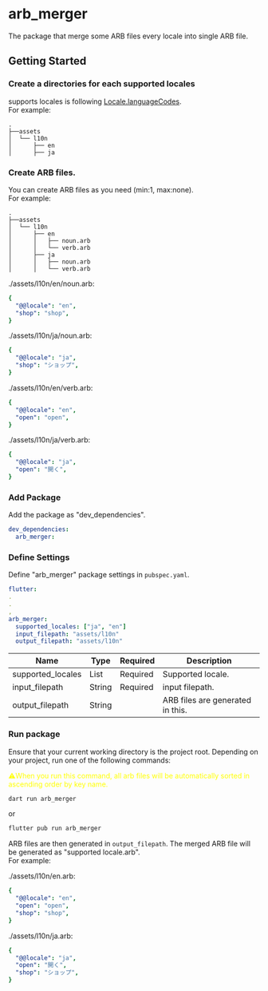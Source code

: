 # arb_merger

The package that merge some ARB files every locale into single ARB file.

## Getting Started

###  Create a directories for each supported locales   
supports locales is following [Locale.languageCodes](https://api.flutter.dev/flutter/dart-ui/Locale/languageCode.html).  
For example:

```
.
├──assets
│  └── l10n
│      ├── en
│      ├── ja
```

### Create ARB files. 
You can create ARB files as you need (min:1, max:none).  
For example:

```
.
├──assets
│  └── l10n
│      ├── en
│      │   ├── noun.arb
│      │   └── verb.arb
│      ├── ja
│      │   ├── noun.arb
│      │   └── verb.arb
```

./assets/l10n/en/noun.arb:
```yaml   
{
  "@@locale": "en",
  "shop": "shop",
}
```
./assets/l10n/ja/noun.arb:
```yaml   
{
  "@@locale": "ja",
  "shop": "ショップ",
}
```
./assets/l10n/en/verb.arb:
```yaml   
{
  "@@locale": "en",
  "open": "open",
}
```
./assets/l10n/ja/verb.arb:
```yaml   
{
  "@@locale": "ja",
  "open": "開く",
}
```

### Add Package

Add the package as "dev_dependencies".

```yaml   
dev_dependencies: 
  arb_merger:
```

### Define Settings

Define "arb_merger" package settings in `pubspec.yaml`.

```yaml
flutter:
.
.
,
arb_merger:
  supported_locales: ["ja", "en"]
  input_filepath: "assets/l10n"
  output_filepath: "assets/l10n"
```
|Name|Type|Required|Description|
|-|-|-|-|
|supported_locales|List|Required|Supported locale.|
|input_filepath|String|Required|input filepath.|
|output_filepath|String| |ARB files are generated in this.|

### Run package

Ensure that your current working directory is the project root. Depending on your project, run one of the following commands:

<span style="color: yellow; ">⚠️When you run this command, all arb files will be automatically sorted in ascending order by key name.</span>

```sh
dart run arb_merger
```

or

```sh
flutter pub run arb_merger
```

ARB files are then generated in `output_filepath`.
The merged ARB file will be generated as "supported locale.arb".  
For example:
   
./assets/l10n/en.arb:
```yaml   
{
  "@@locale": "en",
  "open": "open",
  "shop": "shop",
}
```
./assets/l10n/ja.arb:
```yaml   
{
  "@@locale": "ja",
  "open": "開く",
  "shop": "ショップ",
}
```
